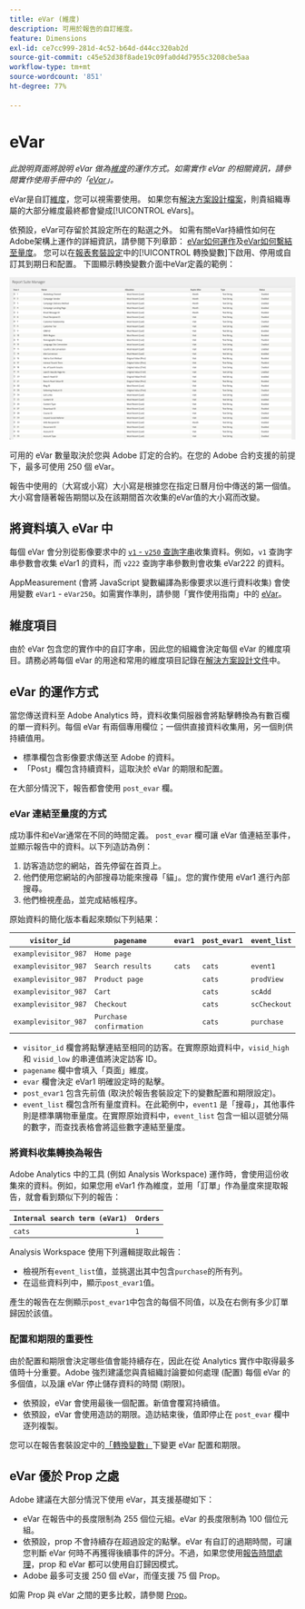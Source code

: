 ```yaml
---
title: eVar (維度)
description: 可用於報告的自訂維度。
feature: Dimensions
exl-id: ce7cc999-281d-4c52-b64d-d44cc320ab2d
source-git-commit: c45e52d38f8ade19c09fa0d4d7955c3208cbe5aa
workflow-type: tm+mt
source-wordcount: '851'
ht-degree: 77%

---
```


# eVar

*此說明頁面將說明 eVar 做為[維度](overview.md)的運作方式。如需實作 eVar 的相關資訊，請參閱實作使用手冊中的「[eVar](/help/implement/vars/page-vars/evar.md)」。*

eVar是自訂[維度](overview.md)，您可以視需要使用。 如果您有[解決方案設計檔案](/help/implement/prepare/solution-design.md)，則貴組織專屬的大部分維度最終都會變成[!UICONTROL eVars]。

依預設，eVar可存留於其設定所在的點選之外。 如需有關eVar持續性如何在Adobe架構上運作的詳細資訊，請參閱下列章節： [eVar如何運作](#how-evars-work)及[eVar如何繫結至量度](#how-evars-tie-to-metrics)。 您可以在[報表套裝設定](/help/admin/admin/c-manage-report-suites/c-edit-report-suites/conversion-var-admin/conversion-var-admin.md)中的[!UICONTROL 轉換變數]下啟用、停用或自訂其到期日和配置。 下圖顯示轉換變數介面中eVar定義的範例：

![Evar 範例](assets/evars-sample.png)

可用的 eVar 數量取決於您與 Adobe 訂定的合約。在您的 Adobe 合約支援的前提下，最多可使用 250 個 eVar。

報告中使用的（大寫或小寫）大小寫是根據您在指定日曆月份中傳送的第一個值。 大小寫會隨著報告期間以及在該期間首次收集的eVar值的大小寫而改變。

## 將資料填入 eVar 中

每個 eVar 會分別從影像要求中的 [`v1` - `v250` 查詢字串](/help/implement/validate/query-parameters.md)收集資料。例如，`v1` 查詢字串參數會收集 eVar1 的資料，而 `v222` 查詢字串參數則會收集 eVar222 的資料。

AppMeasurement (會將 JavaScript 變數編譯為影像要求以進行資料收集) 會使用變數 `eVar1` - `eVar250`。如需實作準則，請參閱「實作使用指南」中的 [eVar](/help/implement/vars/page-vars/evar.md)。

## 維度項目

由於 eVar 包含您的實作中的自訂字串，因此您的組織會決定每個 eVar 的維度項目。請務必將每個 eVar 的用途和常用的維度項目記錄在[解決方案設計文件](/help/implement/prepare/solution-design.md)中。

## eVar 的運作方式

當您傳送資料至 Adobe Analytics 時，資料收集伺服器會將點擊轉換為有數百欄的單一資料列。每個 eVar 有兩個專用欄位；一個供直接資料收集用，另一個則供持續值用。

* 標準欄包含影像要求傳送至 Adobe 的資料。
* 「Post」欄包含持續資料，這取決於 eVar 的期限和配置。

在大部分情況下，報告都會使用 `post_evar` 欄。

### eVar 連結至量度的方式

成功事件和eVar通常在不同的時間定義。 `post_evar` 欄可讓 eVar 值連結至事件，並顯示報告中的資料。以下列造訪為例：

1. 訪客造訪您的網站，首先停留在首頁上。
2. 他們使用您網站的內部搜尋功能來搜尋「貓」。您的實作使用 eVar1 進行內部搜尋。
3. 他們檢視產品，並完成結帳程序。

原始資料的簡化版本看起來類似下列結果：

| `visitor_id` | `pagename` | `evar1` | `post_evar1` | `event_list` |
| --- | --- | --- | --- | --- |
| `examplevisitor_987` | `Home page` | | | |
| `examplevisitor_987` | `Search results` | `cats` | `cats` | `event1` |
| `examplevisitor_987` | `Product page` | | `cats` | `prodView` |
| `examplevisitor_987` | `Cart` | | `cats` | `scAdd` |
| `examplevisitor_987` | `Checkout` | | `cats` | `scCheckout` |
| `examplevisitor_987` | `Purchase confirmation` | | `cats` | `purchase` |

* `visitor_id` 欄會將點擊連結至相同的訪客。在實際原始資料中，`visid_high` 和 `visid_low` 的串連值將決定訪客 ID。
* `pagename` 欄中會填入「頁面」維度。
* `evar` 欄會決定 eVar1 明確設定時的點擊。
* `post_evar1` 包含先前值 (取決於報告套裝設定下的變數配置和期限設定)。
* `event_list` 欄包含所有量度資料。在此範例中，`event1` 是「搜尋」，其他事件則是標準購物車量度。在實際原始資料中，`event_list` 包含一組以逗號分隔的數字，而查找表格會將這些數字連結至量度。

### 將資料收集轉換為報告

Adobe Analytics 中的工具 (例如 Analysis Workspace) 運作時，會使用這份收集來的資料。例如，如果您用 eVar1 作為維度，並用「訂單」作為量度來提取報告，就會看到類似下列的報告：

| `Internal search term (eVar1)` | `Orders` |
| --- | --- |
| `cats` | `1` |

Analysis Workspace 使用下列邏輯提取此報告：

* 檢視所有`event_list`值，並挑選出其中包含`purchase`的所有列。
* 在這些資料列中，顯示`post_evar1`值。

產生的報告在左側顯示`post_evar1`中包含的每個不同值，以及在右側有多少訂單歸因於該值。

### 配置和期限的重要性

由於配置和期限會決定哪些值會能持續存在，因此在從 Analytics 實作中取得最多值時十分重要。Adobe 強烈建議您與貴組織討論要如何處理 (配置) 每個 eVar 的多個值，以及讓 eVar 停止儲存資料的時間 (期限)。

* 依預設，eVar 會使用最後一個配置。新值會覆寫持續值。
* 依預設，eVar 會使用造訪的期限。造訪結束後，值即停止在 `post_evar` 欄中逐列複製。

您可以在報告套裝設定中的[「轉換變數」](/help/admin/admin/c-manage-report-suites/c-edit-report-suites/conversion-var-admin/conversion-var-admin.md)下變更 eVar 配置和期限。

## eVar 優於 Prop 之處

Adobe 建議在大部分情況下使用 eVar，其支援基礎如下：

* eVar 在報告中的長度限制為 255 個位元組。eVar 的長度限制為 100 個位元組。
* 依預設，prop 不會持續存在超過設定的點擊。eVar 有自訂的過期時間，可讓您判斷 eVar 何時不再獲得後續事件的評分。不過，如果您使用[報告時間處理](/help/components/vrs/vrs-report-time-processing.md)，prop 和 eVar 都可以使用自訂歸因模式。
* Adobe 最多可支援 250 個 eVar，而僅支援 75 個 Prop。

如需 Prop 與 eVar 之間的更多比較，請參閱 [Prop](prop.md)。
